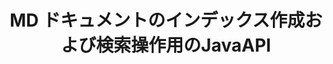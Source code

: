 ---
############################# Static ############################
layout: "auto-gen-gist"
draft: false
path: "ja/search/java/document/md"
otherformats: PDF DOC DOT DOCX DOCM DOTX DOTM TXT ODT OTT RTF XLS XLT XLSX XLSM XLSB XLTX XLTM XLA XLAM ODS OTS CSV TSV XML PPT PPS POT PPTX PPTM POTX POTM PPSX PPSM ODP PST OST EML EMLX MSG ONE ZIP MHTML CHM EPUB  FB2 

############################# Head ############################
head_title: "Javaアプリ内にドキュメントのインデックス作成と検索操作を追加する"
head_description: "GroupDocs.Search Java APIは、PDF DOC、DOCX、RTF、XLSX、CSV、PPTX、EML、MSGなどのドキュメント形式のドキュメントのインデックス作成および検索操作をサポートします。"

############################# Header ############################
title: "MD ドキュメントのインデックス作成および検索操作用のJavaAPI "
description: "GroupDocs.Search Java APIを使用すると、開発者は堅牢なドキュメント検索およびインデックス作成操作をアプリに統合できます。 PDF DOC、DOCX、RTF、XLSX、CSV、PPTX MSG、EMLなどのファイル形式をサポートします。"

######################### Download Button #######################
button:
    enable: true

############################# About ############################
about:
    enable: true
    title: "ドキュメントのインデックス作成および検索操作をJavaAPPに追加する方法"
    content: |
       データと情報の量は、日を追うごとに急速に増加しています。したがって、最小限のコストと労力でタイムリーに正しい情報を取得することが非常に重要です。このWebページでは、ユーザーが効率的なドキュメント検索機能を開発してビジネスアプリケーションに追加する方法についての情報を提供します。 。目的は、ユーザーのクエリに関連する情報をすばやく正確に見つけて表示することです。 GroupDocs.Search for Javaは、非常に効率的で使いやすいJava APIであり、ソフトウェア開発者がサードパーティのソフトウェアをインストールせずに、独自のアプリ内で基本レベルから高度なレベルのテキスト検索操作を操作するのに役立ちます。 Java APIは、複数のインデックスを共通のインデックスにマージする、異なるキーボードレイアウトの検索クエリ認識、形態学的なWordフォームのサポートなど、検索に関連するいくつかの便利な機能を提供します。シンプル、ブール、正規表現（Regex）、ファジー、大文字と小文字を区別する検索、同義語、ホモフォン、ワイルドカード、オブジェクトタイプ検索、データ範囲の設定、およびその他のタイプのクエリをサポートして、情報をすばやくエレガントに検索します。

############################# content ############################
steps:
    enable: true
    block:
    - title_left: "新しい検索インデックスを作成するか、Javaを介して既存の検索インデックスをロードします"
      content_left: |
       GroupDocs.Search Javaを使用すると、ソフトウェア開発者は新しい検索インデックスを生成したり、独自のJavaアプリ内に既存の検索インデックスをロードしたりできます。 以下のJavaコードの例は、新しいインデックスの作成と、数行のJavaコードを使用して既存のインデックスをロードする方法を示しています。 

      title_right: "Javaを介して新規または既存の検索インデックスを作成する"
      content_right: |
         * まず、インデックスフォルダへのパスを指定する必要があります
         * [Index](https://apireference.groupdocs.com/search/java/com.groupdocs.search/Index#Index(java.lang.String)) クラスのインスタンスを作成します
         *上記は、メモリまたはディスクにインデックスを作成し、既存のインデックスをロードすることもできます。
       
      gisthash: "02615fe51a919acdc5363d46c181dc7f"
      gistfile: "create_or_load_search_index.java"

    - title_left: "同期MDドキュメントのJavaによるインデックス作成"
      content_left: |
       GroupDocs.Search Java APIを使用すると、ソフトウェアプログラマは、独自のJavaアプリ内の数行のコードでドキュメントに同期的にインデックスを付けることができます。 以下のJavaコード例は、ドキュメントのインデックス作成を簡単に同期的に実行する方法を示しています。 

      title_right: "MDドキュメントを検索インデックスに同期的に追加します"
      content_right: |
        * まず、インデックスフォルダへのパスを指定する必要があります
        * 検索するドキュメントを含むフォルダへのパスを指定します
        * [Index](https://apireference.groupdocs.com/search/java/com.groupdocs.search/Index#Index(java.lang.String)) クラスのインスタンスを作成します
        * 上記は、メモリまたはディスクにインデックスを作成するか、既存のインデックスを開きます。
        * 指定されたフォルダからの同期インデックスドキュメント
     
      gisthash: "7079bf3c06128a69b842150d080e5e0b"
      gistfile: "Add_files_synchronously_to_indexing.java"
      
    - title_left: "Javaを介して非同期ドキュメントインデックスを実行する"
      content_left: |
        GroupDocs.Search Java APIを使用すると、ソフトウェアの専門家は、独自のJavaアプリ内で非同期ドキュメントのインデックス作成を実行できます。 以下のJavaコードは、開発者が数行のJavaコードを使用してドキュメントに非同期でインデックスを付ける方法を示しています。

      title_right: "MD ドキュメントを非同期で検索インデックスに追加"
      content_right: |
        * まず、インデックスフォルダへのパスを指定する必要があります
        * 検索するドキュメントを含むフォルダへのパスを指定します
        * [Index](https://apireference.groupdocs.com/search/java/com.groupdocs.search/Index#Index(java.lang.String)) クラスのインスタンスを作成します
        * イベントへの登録
        * 操作の完了を示すコードを記述する必要があります
        * 非同期インデックスのフラグを設定する
        * 指定されたフォルダからの非同期インデックス作成ドキュメント
     
      gisthash: "7079bf3c06128a69b842150d080e5e0b"
      gistfile: "Add_files_asynchronously_to_indexing.java"

    - title_left: "Javaアプリで検索結果を強調表示する方法"
      content_left: |
       GroupDocs.Search Java APIを使用すると、開発者は検索結果を解釈し、見つかったドキュメントと単語やフレーズを一覧表示できます。 MD ドキュメントのテキストを強調表示することもできます。 以下は、見つかったドキュメントを一覧表示し、数行のコードで検索結果を強調表示する方法を示すJavaコードの例です。

      title_right: "Java経由で検索結果を強調表示する"
      content_right: |
        * インデックスでのPeform検索
        * 検索に成功したら、結果を印刷します
        * ドキュメントを繰り返し、見つかったドキュメントを表示します
        * テキスト内の出現を強調表示
        * 検索結果が強調表示された出力HTML形式のドキュメントを生成する
     
      gisthash: "cc88d485f007d6da0d943043c8e13a52"
      gistfile: "how_to_highlight_search_result.java"

    - title_left: "システム要求"
      content_left: |
        GroupDocs.Search for Javaは、すべての主要なプラットフォームとオペレーティングシステムでサポートされています。 完全なシステム要件ガイドについては、以下のコードを実行する前に[システム要件](https://docs.groupdocs.com/search/java/system-requirements/) にアクセスしてください。次の前提条件がインストールされていることを確認してください。 システム：
          *オペレーティングシステム：Microsoft Windows、Linux、MacOS
          * Javaバージョンのサポート：J2SE 7.0（1.7）、J2SE 8.0（1.8）以降
          * GroupDocsの最新バージョンを入手します。GroupDocs[リポジトリ](https://repository.groupdocs.com/repo/com/groupdocs/groupdocs-search/) からJavaAPIを検索します。
        
      title_right: "GroupDocs.Searchを使用する理由"
      content_right: |
        * メモリ内およびディスク上での検索インデックスの作成。
        * ファイル、ストリーム、または構造からインデックスを作成する機能。
        * パスワードで保護されたドキュメントのインデックス作成のサポート。
        * 複数のインデックスのマージのサポート。
        * 検索のインデックス作成中にドキュメントをフィルタリングします。
        * 検索中のスペルチェックのサポート。
        * ブレンドされた文字は完全にサポートされています
        * さまざまな種類の検索を1つの検索クエリに結合します。
        * 単純な単語と正規表現の検索のサポート
        * 検索クエリでのエイリアス置換を完全にサポートします。

demos:
    enable: true
        

more_formats:
    enable: true


back_to_top:
    enable: true
---
